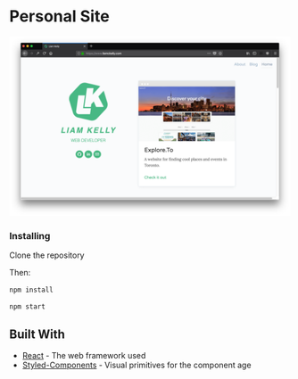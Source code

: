 # Personal Site

![Screenshot](screens/PersonalSite.png?raw=true "Title")

### Installing

Clone the repository

Then:

```
npm install
```


```
npm start
```



## Built With

* [React](https://reactjs.org/) - The web framework used
* [Styled-Components](https://www.styled-components.com/) - Visual primitives for the component age
